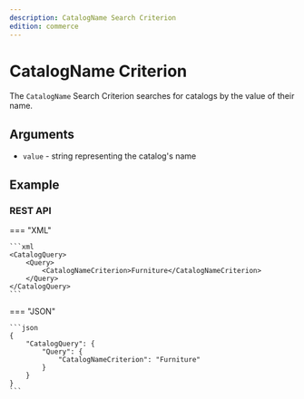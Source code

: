 ```yaml
---
description: CatalogName Search Criterion
edition: commerce
---
```


# CatalogName Criterion

The `CatalogName` Search Criterion searches for catalogs by the value of their name.

## Arguments

- `value` - string representing the catalog's name

## Example

### REST API

=== "XML"

    ```xml
	<CatalogQuery>
		<Query>
			<CatalogNameCriterion>Furniture</CatalogNameCriterion>
		</Query>
	</CatalogQuery>
    ```

=== "JSON"

    ```json
    {
        "CatalogQuery": {
            "Query": {
                "CatalogNameCriterion": "Furniture"
            }
        }
    }
    ```
